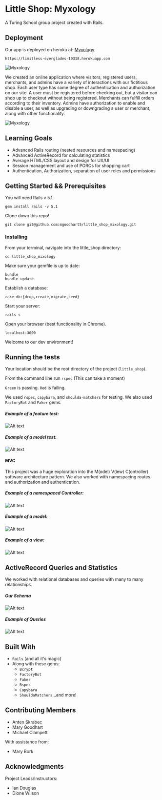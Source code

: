 # Little Shop: Myxology
A Turing School group project created with Rails.

## Deployment

Our app is deployed on heroku at: [Myxology](https://limitless-everglades-19318.herokuapp.com)

`https://limitless-everglades-19318.herokuapp.com`

![Myxology](/.readme/mixology.jpg)

We created an online application where visitors, registered users, merchants, and admins have a variety of interactions with our fictitious shop. Each user type has some degree of authentication and authorization on our site. A user must be registered before checking out, but a visitor can shop up to checkout without being registered. Merchants can fulfill orders according to their inventory. Admins have authorization to enable and disable a user, as well as upgrading or downgrading a user or merchant, along with other functionality.

![Myxology](/.readme/cocktails.jpg)

## Learning Goals

* Advanced Rails routing (nested resources and namespacing)
* Advanced ActiveRecord for calculating statistics
* Average HTML/CSS layout and design for UX/UI
* Session management and use of POROs for shopping cart
* Authentication, Authorization, separation of user roles and permissions

## Getting Started && Prerequisites

You will need Rails v 5.1.
```
gem install rails -v 5.1
```
Clone down this repo!

```
git clone git@github.com:mgoodhart5/little_shop_mixology.git
```

### Installing

From your terminal, navigate into the little_shop directory:

```
cd little_shop_mixology
```

Make sure your gemfile is up to date:

```
bundle
bundle update
```
Establish a database:

```
rake db:{drop,create,migrate,seed}
```
Start your server:

```
rails s
```

Open your browser (best functionality in Chrome).

`localhost:3000`

Welcome to our dev environment!


## Running the tests

Your location should be the root directory of the project (`little_shop`).

From the command line run `rspec`
(This can take a moment)

`Green` is passing.
`Red` is failing.

We used `rspec`, `capybara`, and `shoulda-matchers` for testing.
We also used `FactoryBot` and `Faker` gems.

##### Example of a feature test:

![Alt text](/.readme/feature_test.jpg)

##### Example of a model test:

![Alt text](/.readme/model_test.jpg)

#### MVC
This project was a huge exploration into the M(odel) V(iew) C(ontroller) software architecture pattern.
We also worked with namespacing routes and authorization and authentication.

##### Example of a namespaced Controller:

![Alt text](/.readme/admin_users.jpg)

##### Example of a model:

![Alt text](/.readme/model_page.jpg)

##### Example of a view:

![Alt text](/.readme/cart_show.jpg)

## ActiveRecord Queries and Statistics
We worked with relational databases and queries with many to many relationships.

##### Our Schema

![Alt text](/.readme/schema.jpg)

##### Example of Queries

![Alt text](/.readme/queries.jpg)

## Built With

* `Rails` (and all it's magic)
* Along with these gems:
  * `Bcrypt`
  * `FactoryBot`
  * `Faker`
  * `Rspec`
  * `Capybara`
  * `ShouldaMatchers`...and more!

## Contributing Members

* Anten Skrabec
* Mary Goodhart
* Michael Clampett

With assistance from:
* Mary Bork


## Acknowledgments

Project Leads/Instructors:
* Ian Douglas
* Dione Wilson
